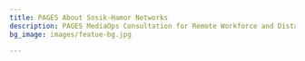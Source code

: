 ```yaml
---
title: PAGES About Sosik-Hamor Networks
description: PAGES MediaOps Consultation for Remote Workforce and Distance Learning
bg_image: images/featue-bg.jpg

---
```

